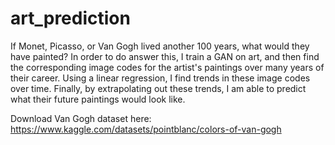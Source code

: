 # art_prediction
If Monet, Picasso, or Van Gogh lived another 100 years, what would they have painted? In order to do answer this, I train a GAN on art, and then find the corresponding image codes for the artist's paintings over many years of their career. Using a linear regression, I find trends in these image codes over time. Finally, by extrapolating out these trends, I am able to predict what their future paintings would look like.

Download Van Gogh dataset here: https://www.kaggle.com/datasets/pointblanc/colors-of-van-gogh

